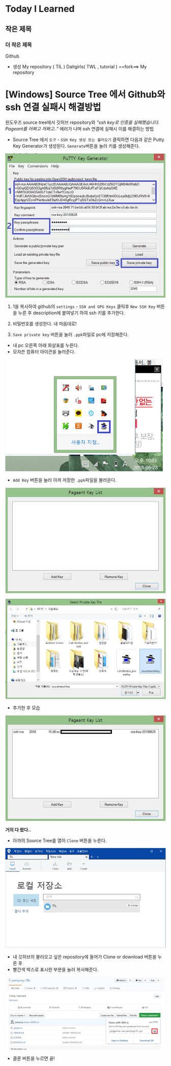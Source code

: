 # Today I Learned
## 작은 제목
### 더 작은 제목

Github
* 생성
My repository ( TIL )
Daitgirls( TWL , tutorial ) ==fork==> My repository

# [Windows] Source Tree 에서 Github와 ssh 연결 실패시 해결방법

윈도우즈 source tree에서 깃허브 repository와 _"ssh key로 인증을 실패했습니다. Pageant를 어쩌고 저쩌고.."_ 에러가 나며 ssh 연결에 실패시 이를 해결하는 방법

* Source Tree 에서 `도구` - `SSH Key 생성 또는 불러오기` 클릭하면 다음과 같은 Putty Key Generator가 생성된다. `Generate`버튼을 눌러 키를 생성해준다.

![img1](./img/180628/캡처.JPG)

 1.  1을 복사하여 github의 `settings` - `SSH and GPG Keys` 클릭후 `New SSH Key` 버튼을 누른 후 description에 붙여넣기 하여 ssh 키를 추가한다.

 2.  비밀번호를 생성한다. 내 마음대로!
 
 3. `Save private key` 버튼을 눌러 `.ppk`파일로 pc에 저장해준다.
 
 
* 내 pc 오른쪽 아래 화살표를 누른다.
* 모자쓴 컴퓨터 아이콘을 눌러준다.

![img2](./img/180628/2.png)

* `Add Key` 버튼을 눌러 아까 저장한 `.ppk`파일을 불러온다.

![img2](./img/180628/3.JPG)



![img2](./img/180628/4.JPG)

* 추가한 후 모습

![img2](./img/180628/3-1.jpg)

**거의 다 왔다..**

* 아까의 Source Tree를 열어 `Clone` 버튼을 누른다.

![img2](./img/180628/5.JPG)

* 내 깃허브의 불러오고 싶은 repository에 들어가 Clone or download 버튼을 누른 후
* 빨간색 박스로 표시한 부분을 눌러 복사해준다.

![img2](./img/180628/6.JPG)

* 클론 버튼을 누르면 끝!
